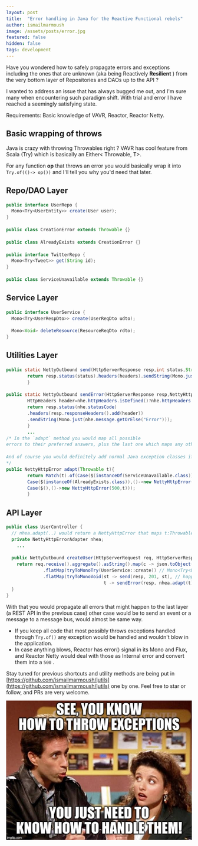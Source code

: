 ```yaml
---
layout: post
title:  "Error handling in Java for the Reactive Functional rebels"
author: ismailmarmoush
image: /assets/posts/error.jpg
featured: false
hidden: false
tags: development
---
```


Have you wondered how to safely propagate errors and exceptions including the ones that are unknown (aka being
Reactively **Resilient** )  from the very bottom layer of Repositories and DAOs up to the API ?

I wanted to address an issue that has always bugged me out, and I'm sure many when encountering such paradigm shift.
With trial and error I have reached a seemingly satisfying state.

Requirements:
Basic knowledge of VAVR, Reactor, Reactor Netty.

## Basic wrapping of throws

Java is crazy with throwing Throwables right ? VAVR has cool feature from Scala (Try) which is basically an Either<
Throwable, T>.

For any function **op** that throws an error you would basically wrap it into `Try.of(()-> op())` and I'll tell you why
you'd need that later.

## Repo/DAO Layer

```java
public interface UserRepo {
  Mono<Try<UserEntity>> create(User user);
}

public class CreationError extends Throwable {}

public class AlreadyExists extends CreationError {}

public interface TwitterRepo {
  Mono<Try<Tweet>> get(String id);
}

public class ServiceUnavailable extends Throwable {}

```

## Service Layer

```java
public interface UserService {
  Mono<Try<UserRespDto>> create(UserReqDto udto);

  Mono<Void> deleteResource(ResourceReqDto rdto);
}
```

## Utilities Layer

```java
public static NettyOutbound send(HttpServerResponse resp,int status,String s,HttpHeaders headers){
        return resp.status(status).headers(headers).sendString(Mono.just(s));
        }

public static NettyOutbound sendError(HttpServerResponse resp,NettyHttpError nhe){
        HttpHeaders header=nhe.httpHeaders.isDefined()?nhe.httpHeaders.get():EmptyHttpHeaders.INSTANCE;
        return resp.status(nhe.statusCode)
        .headers(resp.responseHeaders().add(header))
        .sendString(Mono.just(nhe.message.getOrElse("Error")));
        }
        ...
/* In the `adapt` method you would map all possible 
errors to their preferred answers, plus the last one which maps any other to a 500

And of course you would definitely add normal Java exception classes if needed.
*/
public NettyHttpError adapt(Throwable t){
        return Match(t).of(Case($(instanceOf(ServiceUnavailable.class)),()->new NettyHttpError(401,t)),
        Case($(instanceOf(AlreadyExists.class)),()->new NettyHttpError(400,t)),
        Case($(),()->new NettyHttpError(500,t)));
        }
```

## API Layer

```java
public class UserController {
  // nhea.adapt(..) would return a NettyHttpError that maps t:Throwable to proper status code,headers, and messages
  private NettyHttpErrorAdapter nhea;
	...

  public NettyOutbound createUser(HttpServerRequest req, HttpServerResponse resp) {
    return req.receive().aggregate().asString().map(c -> json.toObject(c, UserReqDto.class)) // Mono<Try<UserReqDto>>
              .flatMap(tryToMonoTry(UserService::create)) // Mono<Try<UserRespDto>>
              .flatMap(tryToMonoVoid(st -> send(resp, 201, st), // happy path
                                     t -> sendError(resp, nhea.adapt(t))); // sad path
  }
}
```

With that you would propagate all errors that might happen to the last layer (a REST API in the previous case) other
case would be to send an event or a message to a message bus, would almost be same way.

* If you keep all code that most possibly throws exceptions handled through `Try.of()` any exception would be handled
  and wouldn't blow in the application.
* In case anything blows, Reactor has error() signal in its Mono and Flux, and Reactor Netty would deal with those as
  Internal error and convert them into a `500` .

Stay tuned for previous shortcuts and utility methods are being put
in [https://github.com/ismailmarmoush/jutils](https://github.com/ismailmarmoush/jutils)
one by one. Feel free to star or follow, and PRs are very welcome.

![meme](/assets/posts/memes/exceptions_seinfeld.jpg)
